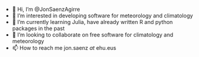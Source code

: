 - 👋 Hi, I’m @JonSaenzAgirre
- 👀 I’m interested in developing software for meteorology and climatology
- 🌱 I’m currently learning Julia, have already written R and python packages in the past
- 💞️ I’m looking to collaborate on free software for climatology and meteorology
- 📫 How to reach me jon.saenz _at_ ehu.eus

<!---
JonSaenzAgirre/JonSaenzAgirre is a ✨ special ✨ repository because its `README.md` (this file) appears on your GitHub profile.
You can click the Preview link to take a look at your changes.
--->
